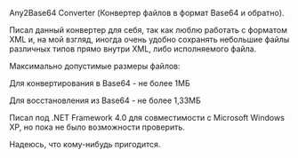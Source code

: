 Any2Base64 Converter (Конвертер файлов в формат Base64 и обратно).

Писал данный конвертер для себя, так как люблю работать с форматом XML и, на мой взгляд, иногда очень удобно 
сохранять небольшие файлы различных типов прямо внутри XML, либо исполняемого файла. 

Максимально допустимые размеры файлов:

Для конвертирования в Base64 - не более 1МБ

Для восстановления из Base64 - не более 1,33МБ

Писал под .NET Framework 4.0 для совместимости с Microsoft Windows XP, но пока не было возможности проверить.

Надеюсь, что кому-нибудь пригодится. 
